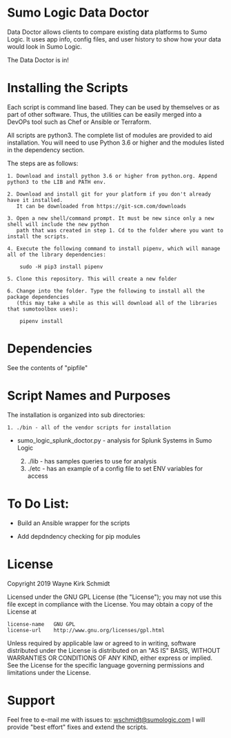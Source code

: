 Sumo Logic Data Doctor
======================

Data Doctor allows clients to compare existing data platforms to Sumo Logic.
It uses app info, config files, and user history to show how your data would look in Sumo Logic.

The Data Doctor is in!

Installing the Scripts
=======================

Each script is command line based. They can be used by themselves or as part of other software.
Thus, the utilities can be easily merged into a DevOPs tool such as Chef or Ansible or Terraform.

All scripts are python3. The complete list of modules are provided to aid installation.
You will need to use Python 3.6 or higher and the modules listed in the dependency section.  

The steps are as follows: 

    1. Download and install python 3.6 or higher from python.org. Append python3 to the LIB and PATH env.

    2. Download and install git for your platform if you don't already have it installed.
       It can be downloaded from https://git-scm.com/downloads
    
    3. Open a new shell/command prompt. It must be new since only a new shell will include the new python 
       path that was created in step 1. Cd to the folder where you want to install the scripts.
    
    4. Execute the following command to install pipenv, which will manage all of the library dependencies:
    
        sudo -H pip3 install pipenv 
 
    5. Clone this repository. This will create a new folder

    6. Change into the folder. Type the following to install all the package dependencies 
       (this may take a while as this will download all of the libraries that sumotoolbox uses):

        pipenv install
        
Dependencies
============

See the contents of "pipfile"

Script Names and Purposes
=========================

The installation is organized into sub directories:

    1. ./bin - all of the vendor scripts for installation

*  sumo_logic_splunk_doctor.py - analysis for Splunk Systems in Sumo Logic

    2. ./lib - has samples queries to use for analysis
    3. ./etc - has an example of a config file to set ENV variables for access

To Do List:
===========

* Build an Ansible wrapper for the scripts

* Add depdndency checking for pip modules

License
=======

Copyright 2019 Wayne Kirk Schmidt

Licensed under the GNU GPL License (the "License");
you may not use this file except in compliance with the License.
You may obtain a copy of the License at

    license-name   GNU GPL
    license-url    http://www.gnu.org/licenses/gpl.html

Unless required by applicable law or agreed to in writing, software
distributed under the License is distributed on an "AS IS" BASIS,
WITHOUT WARRANTIES OR CONDITIONS OF ANY KIND, either express or implied.
See the License for the specific language governing permissions and
limitations under the License.

Support
=======

Feel free to e-mail me with issues to: wschmidt@sumologic.com
I will provide "best effort" fixes and extend the scripts.

